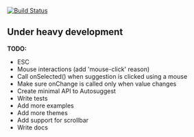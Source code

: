 [![Build Status][status-image]][status-url]

## Under heavy development

**TODO:**

* ESC
* Mouse interactions (add 'mouse-click' reason)
* Call onSelected() when suggestion is clicked using a mouse
* Make sure onChange is called only when value changes
* Create minimal API to Autosuggest
* Write tests
* Add more examples
* Add more themes
* Add support for scrollbar
* Write docs

[status-image]: https://img.shields.io/codeship/41810250-aa07-0132-fbf4-4e62e8945e03/3.0.svg
[status-url]: https://codeship.com/projects/67868
